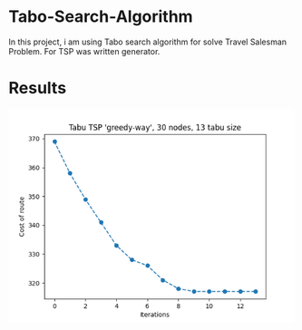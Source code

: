 # Tabo-Search-Algorithm

In this project, i am using Tabo search algorithm for solve Travel Salesman Problem.
For TSP was written generator.

# Results

<img src="./Tests/Example_1.png" width='1300px'/>
